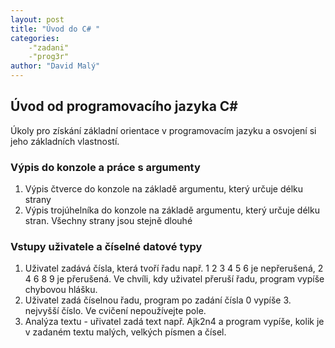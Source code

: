 ```yaml
---
layout: post
title: "Úvod do C# "
categories:
    -"zadani"
    -"prog3r"
author: "David Malý"
--- 
```



## Úvod od programovacího jazyka C#


Úkoly pro získání základní orientace v programovacím jazyku a osvojení si jeho základních vlastností.


### Výpis do konzole a práce s argumenty

1. Výpis čtverce do konzole na základě argumentu, který určuje délku strany
2. Výpis trojúhelníka do konzole na základě argumentu, který určuje délku stran. Všechny strany jsou stejně dlouhé


### Vstupy uživatele a číselné datové typy

1. Uživatel zadává čísla, která tvoří řadu např. 1 2 3 4 5 6 je nepřerušená, 2 4 6 8 9 je přerušená. Ve chvíli, kdy uživatel přeruší řadu, program vypíše chybovou hlášku.
2. Uživatel zadá číselnou řadu, program po zadání čísla 0 vypíše 3. nejvyšší číslo. Ve cvičení nepoužívejte pole.
3. Analýza textu - uřivatel zadá text např. Ajk2n4 a program vypíše, kolik je v zadaném textu malých, velkých písmen a čísel.

